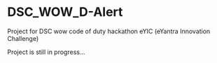 # DSC_WOW_D-Alert
Project for DSC wow code of duty hackathon
eYIC (eYantra Innovation Challenge)

Project is still in progress...
